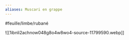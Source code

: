 ```yaml
---
aliases: Muscari en grappe
---
```


#feuille/limbe/rubané

![[1ibnli2achnow048g8o4w8wo4-source-11799590.webp]]

